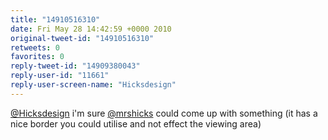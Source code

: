 ```yaml
---
title: "14910516310"
date: Fri May 28 14:42:59 +0000 2010
original-tweet-id: "14910516310"
retweets: 0
favorites: 0
reply-tweet-id: "14909380043"
reply-user-id: "11661"
reply-user-screen-name: "Hicksdesign"
---
```

<a href="https://twitter.com/Hicksdesign">@Hicksdesign</a> i'm sure <a href="https://twitter.com/mrshicks">@mrshicks</a> could come up with something (it has a nice border you could utilise and not effect the viewing area)
